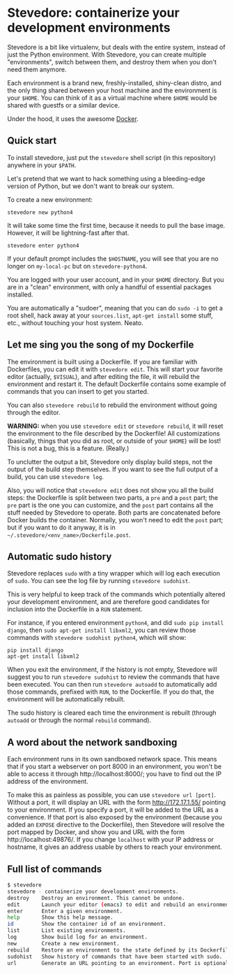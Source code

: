 # Stevedore: containerize your development environments

Stevedore is a bit like virtualenv, but deals with the entire system,
instead of just the Python environment. With Stevedore, you can create
multiple "environments", switch between them, and destroy them when you
don't need them anymore.

Each environment is a brand new, freshly-installed, shiny-clean distro,
and the only thing shared between your host machine and the environment
is your `$HOME`. You can think of it as a virtual machine where `$HOME`
would be shared with guestfs or a similar device.

Under the hood, it uses the awesome [Docker](http://docker.io/).


## Quick start

To install stevedore, just put the `stevedore` shell script (in this
repository) anywhere in your `$PATH`.

Let's pretend that we want to hack something using a bleeding-edge
version of Python, but we don't want to break our system.

To create a new environment:

    stevedore new python4

It will take some time the first time, because it needs to pull the
base image. However, it will be lightning-fast after that.

    stevedore enter python4

If your default prompt includes the `$HOSTNAME`, you will see that
you are no longer on `my-local-pc` but on `stevedore-python4`.

You are logged with your user account, and in your `$HOME` directory.
But you are in a "clean" environment, with only a handful of essential
packages installed.

You are automatically a "sudoer", meaning that you can do `sudo -i`
to get a root shell, hack away at your `sources.list`, `apt-get install`
some stuff, etc., without touching your host system. Neato.


## Let me sing you the song of my Dockerfile

The environment is built using a Dockerfile. If you are familiar with
Dockerfiles, you can edit it with `stevedore edit`. This will start your
favorite editor (actually, `$VISUAL`), and after editing the file, it
will rebuild the environment and restart it. The default Dockerfile
contains some example of commands that you can insert to get you started.

You can also `stevedore rebuild` to rebuild the environment without
going through the editor.

**WARNING:** when you use `stevedore edit` or `stevedore rebuild`,
it will reset the environment to the file described by the Dockerfile!
All customizations (basically, things that you did as root, or outside
of your `$HOME`) will be lost! This is not a bug, this is a feature.
(Really.)

To unclutter the output a bit, Stevedore only display build steps,
not the output of the build step themselves. If you want to see the
full output of a build, you can use `stevedore log`.

Also, you will notice that `stevedore edit` does not show you all
the build steps: the Dockerfile is split between two parts, a `pre`
and a `post` part; the `pre` part is the one you can customize,
and the `post` part contains all the stuff needed by Stevedore to
operate. Both parts are concatenated before Docker builds the container.
Normally, you won't need to edit the `post` part; but if you want to
do it anyway, it is in `~/.stevedore/<env_name>/Dockerfile.post`.


## Automatic sudo history

Stevedore replaces `sudo` with a tiny wrapper which will log each execution
of `sudo`. You can see the log file by running `stevedore sudohist`.

This is very helpful to keep track of the commands which potentially
altered your development environment, and are therefore good candidates
for inclusion into the Dockerfile in a `RUN` statement.

For instance, if you entered environment `python4`, and did `sudo pip
install django`, then `sudo apt-get install libxml2`, you can review
those commands with `stevedore sudohist python4`, which will show:

    pip install django
    apt-get install libxml2

When you exit the environment, if the history is not empty, Stevedore
will suggest you to run `stevedore sudohist` to review the commands
that have been executed. You can then run `stevedore autoadd` to
automatically add those commands, prefixed with `RUN`, to the Dockerfile.
If you do that, the environment will be automatically rebuilt.

The sudo history is cleared each time the environment is rebuilt
(through `autoadd` or through the normal `rebuild` command).


## A word about the network sandboxing

Each environment runs in its own sandboxed network space. This means
that if you start a webserver on port 8000 in an environment, you
won't be able to access it through http://localhost:8000/; you have
to find out the IP address of the environment.

To make this as painless as possible, you can use `stevedore url [port]`.
Without a port, it will display an URL with the form http://172.17.1.55/
pointing to your environment. If you specify a port, it will be added
to the URL as a convenience. If that port is also exposed by the
environment (because you added an `EXPOSE` directive to the Dockerfile),
then Stevedore will resolve the port mapped by Docker, and show you
and URL with the form http://localhost:49876/. If you change `localhost`
with your IP address or hostname, it gives an address usable by others
to reach your environment.


## Full list of commands

```bash
$ stevedore
stevedore - containerize your development environments.
destroy    Destroy an environment. This cannot be undone.
edit       Launch your editor (emacs) to edit and rebuild an environment.
enter      Enter a given environment.
help       Show this help message.
id         Show the container id of an environment.
list       List existing environments.
log        Show build log for an environment.
new        Create a new environment.
rebuild    Restore an environment to the state defined by its Dockerfile.
sudohist   Show history of commands that have been started with sudo.
url        Generate an URL pointing to an environment. Port is optional.
```